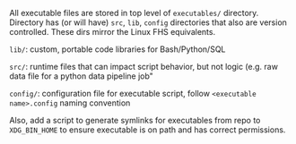 All executable files are stored in top level of `executables/` directory. Directory has  (or will have) `src`, `lib`, `config` directories that also are version controlled. These dirs mirror the Linux FHS equivalents. 

`lib/`: custom, portable code libraries for Bash/Python/SQL

`src/`: runtime files that can impact script behavior, but not logic (e.g. raw data file  for a python data pipeline job"

`config/`: configuration file for executable script, follow `<executable name>.config` naming convention



Also, add a script to generate symlinks for executables from repo to `XDG_BIN_HOME` to ensure executable is on path and has correct permissions.

